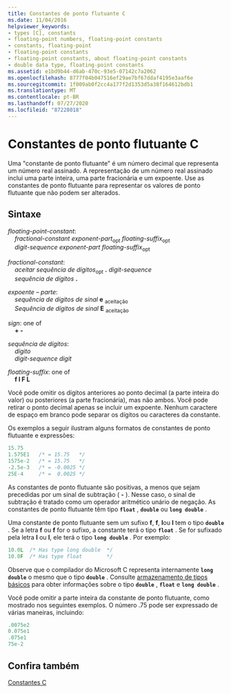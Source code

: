 ```yaml
---
title: Constantes de ponto flutuante C
ms.date: 11/04/2016
helpviewer_keywords:
- types [C], constants
- floating-point numbers, floating-point constants
- constants, floating-point
- floating-point constants
- floating-point constants, about floating-point constants
- double data type, floating-point constants
ms.assetid: e1bd9b44-d6ab-470c-93e5-07142c7a2062
ms.openlocfilehash: 8777f04b047516ef29ae7bf67ddaf4195e3aaf6e
ms.sourcegitcommit: 1f009ab0f2cc4a177f2d1353d5a38f164612bdb1
ms.translationtype: MT
ms.contentlocale: pt-BR
ms.lasthandoff: 07/27/2020
ms.locfileid: "87228018"
---
```

# <a name="c-floating-point-constants"></a>Constantes de ponto flutuante C

Uma "constante de ponto flutuante" é um número decimal que representa um número real assinado. A representação de um número real assinado inclui uma parte inteira, uma parte fracionária e um expoente. Use as constantes de ponto flutuante para representar os valores de ponto flutuante que não podem ser alterados.

## <a name="syntax"></a>Sintaxe

*floating-point-constant*:<br/>
&nbsp;&nbsp;&nbsp;&nbsp;*fractional-constant* *exponent-part*<sub>opt</sub> *floating-suffix*<sub>opt</sub><br/>
&nbsp;&nbsp;&nbsp;&nbsp;*digit-sequence* *exponent-part* *floating-suffix*<sub>opt</sub>

*fractional-constant*:<br/>
&nbsp;&nbsp;&nbsp;&nbsp;*aceitar sequência de dígitos*<sub>opt</sub> **.** *digit-sequence*<br/>
&nbsp;&nbsp;&nbsp;&nbsp;*sequência de dígitos*  **.**

*expoente – parte*:<br/>
&nbsp;&nbsp;&nbsp;&nbsp;*sequência de dígitos de* *sinal* **e** <sub>aceitação</sub><br/>
&nbsp;&nbsp;&nbsp;&nbsp;*Sequência de dígitos de* *sinal* **E** <sub>aceitação</sub>

*sign*: one of<br/>
&nbsp;&nbsp;&nbsp;&nbsp;**+ -**

*sequência de dígitos*:<br/>
&nbsp;&nbsp;&nbsp;&nbsp;*dígito*<br/>
&nbsp;&nbsp;&nbsp;&nbsp;*digit-sequence* *digit*

*floating-suffix*: one of<br/>
&nbsp;&nbsp;&nbsp;&nbsp;**f l F L**

Você pode omitir os dígitos anteriores ao ponto decimal (a parte inteira do valor) ou posteriores (a parte fracionária), mas não ambos. Você pode retirar o ponto decimal apenas se incluir um expoente. Nenhum caractere de espaço em branco pode separar os dígitos ou caracteres da constante.

Os exemplos a seguir ilustram alguns formatos de constantes de ponto flutuante e expressões:

```C
15.75
1.575E1   /* = 15.75   */
1575e-2   /* = 15.75   */
-2.5e-3   /* = -0.0025 */
25E-4     /* =  0.0025 */
```

As constantes de ponto flutuante são positivas, a menos que sejam precedidas por um sinal de subtração ( **-** ). Nesse caso, o sinal de subtração é tratado como um operador aritmético unário de negação. As constantes de ponto flutuante têm tipo **`float`** , **`double`** ou **`long double`** .

Uma constante de ponto flutuante sem um sufixo **f**, **f**, **l**ou **l** tem o tipo **`double`** . Se a letra **f** ou **f** for o sufixo, a constante terá o tipo **`float`** . Se for sufixado pela letra **l** ou **l**, ele terá o tipo **`long double`** . Por exemplo:

```C
10.0L  /* Has type long double  */
10.0F  /* Has type float        */
```

Observe que o compilador do Microsoft C representa internamente **`long double`** o mesmo que o tipo **`double`** . Consulte [armazenamento de tipos básicos](../c-language/storage-of-basic-types.md) para obter informações sobre o tipo **`double`** , **`float`** e **`long double`** .

Você pode omitir a parte inteira da constante de ponto flutuante, como mostrado nos seguintes exemplos. O número .75 pode ser expressado de várias maneiras, incluindo:

```C
.0075e2
0.075e1
.075e1
75e-2
```

## <a name="see-also"></a>Confira também

[Constantes C](../c-language/c-constants.md)

